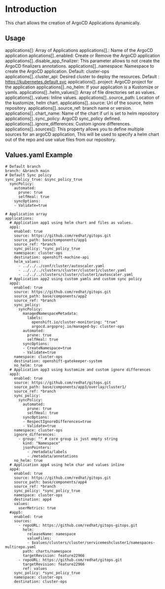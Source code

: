# Introduction
This chart allows the creation of ArgoCD Applications dynamically.

## Usage
applications[]: Array of Applications
applications[].<name>: Name of the ArgoCD application
aplications[].<name>.enabled: Create or Remove the ArgoCD application
applications[].<name>.disable_app_finalizer: This parameter allows to not create the ArgoCD finalizers annotations.
applications[].<name>.namespace: Namespace to create the ArgoCD application. Default: cluster-ops
applications[].<name>.cluster_api: Desired cluster to deploy the resources. Default : https://kubernetes.default.svc
applications[].<name>.project: ArgoCD project for the application
applications[].<name>.no_helm: If your application is a Kustomize or yamls.
applications[].<name>.helm_values[]: Array of file directories set as values.
applications[].<name>.values: Inline values.
applications[].<name>.source_path: Location of the kustomize, helm chart.
applications[].<name>.source: Url of the source, helm repository.
applications[].<name>.source_ref: branch name or version.
applications[].<name>.chart_name: Name of the chart if url is set to helm repository
applications[].<name>.sync_policy: ArgoCD sync_policy defined.
applications[].<name>.ignore_differences: Custom ignore differences.
applications[].<name>.sources[]: This property allows you to define multiple sources for an argoCD application, This will be used to specify a helm chart out of the repo and use value files from our repository.

## Values.yaml Example
```
# Default branch
branch: &branch main
# Default Sync policy
sync_policy_true: &sync_policy_true
  syncPolicy:
    automated:
      prune: true
      selfHeal: true
    syncOptions:
    - Validate=true

# Application array
applications:
  # Application app1 using helm chart and files as values.
  app1:
    enabled: true
    source: https://github.com/redhat/gitops.git
    source_path: base/components/app1
    source_ref: *branch
    sync_policy: *sync_policy_true
    namespace: cluster-ops
    destination: openshift-machine-api
    helm_values:
      - ../../../conf/cluster/autoscaler.yaml
      - ../../../clusters/cluster/cluster1/cluster.yaml
      - ../../../clusters/cluster/cluster1/autoscaler.yaml
  # Application app2 using custom yamls and custom sync policy
  app2:
    enabled: true
    source: https://github.com/redhat/gitops.git
    source_path: base/components/app2
    source_ref: *branch
    sync_policy: 
      syncPolicy:
        managedNamespaceMetadata:
          labels:
            openshift.io/cluster-monitoring: "true"
            argocd.argoproj.io/managed-by: cluster-ops
        automated:
          prune: true
          selfHeal: true
        syncOptions:
        - CreateNamespace=true
        - Validate=true
    namespace: cluster-ops
    destination: openshift-gatekeeper-system
    no_helm: true
  # Application app3 using kustomize and custom ignore differences
  app3:
    enabled: true
    source: https://github.com/redhat/gitops.git
    source_path: base/components/app3/overlay/cluster1/   
    source_ref: *branch
    sync_policy: 
      syncPolicy:
        automated:
          prune: true
          selfHeal: true
        syncOptions:
        - RespectIgnoreDifferences=true
        - Validate=true
    namespace: cluster-ops
    ignore_differences:
      - group: "" # core group is just empty string
        kind: "Namespace"
        jsonPointers:
          - /metadata/labels
          - /metadata/annotations  
    no_helm: true
  # Application app4 using helm char and values inline
  app4:
    enabled: true
    source: https://github.com/redhat/gitops.git
    source_path: base/components/app4
    source_ref: *branch
    sync_policy: *sync_policy_true
    namespace: cluster-ops
    destination: app4
    values:
      userMetrics: true
  #app5:
    enabled: true
    sources:
      - repoURL: https://github.com/redhat/gitops-gitops.git
        helm:
          releaseName: namespace
          valueFiles:
          - $values/clusters/cluster/servicemeshcluster1/namespaces-multirepo.yaml
        path: charts/namespace
        targetRevision: feature22966
      - repoURL: https://github.com/redhat/gitops.git
        targetRevision: feature22966
        ref: values
    sync_policy: *sync_policy_true
    namespace: cluster-ops
    destination: cluster-ops